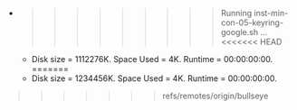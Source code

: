* >>>>>>>>> Running inst-min-con-05-keyring-google.sh ...
<<<<<<< HEAD
  * Disk size = 1112276K. Space Used = 4K. Runtime = 00:00:00:00.
=======
  * Disk size = 1234456K. Space Used = 4K. Runtime = 00:00:00:00.
>>>>>>> refs/remotes/origin/bullseye
